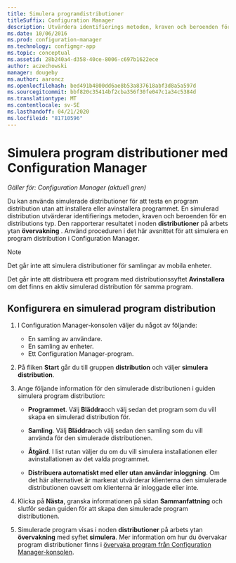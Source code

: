 ```yaml
---
title: Simulera programdistributioner
titleSuffix: Configuration Manager
description: Utvärdera identifierings metoden, kraven och beroenden för en distributions typ utan att installera programmet.
ms.date: 10/06/2016
ms.prod: configuration-manager
ms.technology: configmgr-app
ms.topic: conceptual
ms.assetid: 28b240a4-d358-40ce-8006-c697b1622ece
author: aczechowski
manager: dougeby
ms.author: aaroncz
ms.openlocfilehash: bed491b4800dd6ae8b53a837618abf3d8a5a597d
ms.sourcegitcommit: bbf820c35414bf2cba356f30fe047c1a34c5384d
ms.translationtype: MT
ms.contentlocale: sv-SE
ms.lasthandoff: 04/21/2020
ms.locfileid: "81710596"
---
```

# <a name="simulate-application-deployments-with-configuration-manager"></a>Simulera program distributioner med Configuration Manager

*Gäller för: Configuration Manager (aktuell gren)*

Du kan använda simulerade distributioner för att testa en program distribution utan att installera eller avinstallera programmet. En simulerad distribution utvärderar identifierings metoden, kraven och beroenden för en distributions typ. Den rapporterar resultatet i noden **distributioner** på arbets ytan **övervakning** . Använd proceduren i det här avsnittet för att simulera en program distribution i Configuration Manager.  

> [!NOTE]  
> Det går inte att simulera distributioner för samlingar av mobila enheter.  
>   
> Det går inte att distribuera ett program med distributionssyftet **Avinstallera** om det finns en aktiv simulerad distribution för samma program.  

## <a name="configure-a-simulated-application-deployment"></a>Konfigurera en simulerad program distribution

1.  I Configuration Manager-konsolen väljer du något av följande:  
    -   En samling av användare.  
    -   En samling av enheter.  
    -   Ett Configuration Manager-program.  

2.  På fliken **Start** går du till gruppen **distribution** och väljer **simulera distribution**.  

3.  Ange följande information för den simulerade distributionen i guiden simulera program distribution:  

    -   **Programmet**. Välj **Bläddra**och välj sedan det program som du vill skapa en simulerad distribution för.  

    -   **Samling**. Välj **Bläddra**och välj sedan den samling som du vill använda för den simulerade distributionen.  

    -   **Åtgärd**. I list rutan väljer du om du vill simulera installationen eller avinstallationen av det valda programmet.  

    -   **Distribuera automatiskt med eller utan användar inloggning**. Om det här alternativet är markerat utvärderar klienterna den simulerade distributionen oavsett om klienterna är inloggade eller inte.  

4.  Klicka på **Nästa**, granska informationen på sidan **Sammanfattning** och slutför sedan guiden för att skapa den simulerade program distributionen.  

5.  Simulerade program visas i noden **distributioner** på arbets ytan **övervakning** med syftet **simulera**. Mer information om hur du övervakar program distributioner finns i [övervaka program från Configuration Manager-konsolen](../../apps/deploy-use/monitor-applications-from-the-console.md).  
